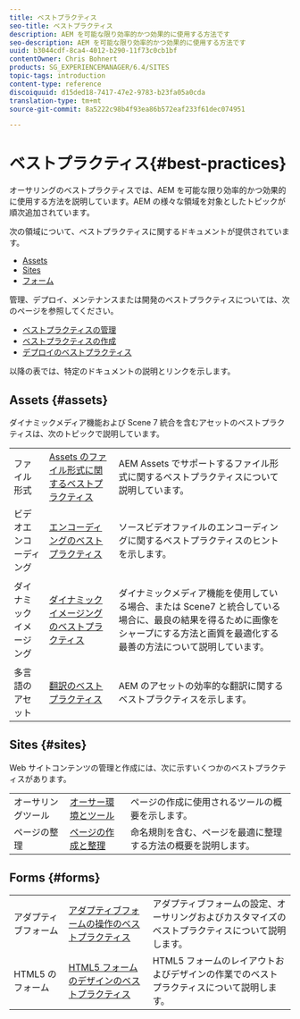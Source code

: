 ```yaml
---
title: ベストプラクティス
seo-title: ベストプラクティス
description: AEM を可能な限り効率的かつ効果的に使用する方法です
seo-description: AEM を可能な限り効率的かつ効果的に使用する方法です
uuid: b3044cdf-8ca4-4012-b290-11f73c0cb1bf
contentOwner: Chris Bohnert
products: SG_EXPERIENCEMANAGER/6.4/SITES
topic-tags: introduction
content-type: reference
discoiquuid: d15ded18-7417-47e2-9783-b23fa05a0cda
translation-type: tm+mt
source-git-commit: 8a5222c98b4f93ea86b572eaf233f61dec074951

---
```



# ベストプラクティス{#best-practices}

オーサリングのベストプラクティスでは、AEM を可能な限り効率的かつ効果的に使用する方法を説明しています。AEM の様々な領域を対象としたトピックが順次追加されています。

次の領域について、ベストプラクティスに関するドキュメントが提供されています。

* [Assets](#assets)
* [Sites](#sites)
* [フォーム](#forms)

管理、デプロイ、メンテナンスまたは開発のベストプラクティスについては、次のページを参照してください。

* [ベストプラクティスの管理](/help/sites-administering/administer-best-practices.md)
* [ベストプラクティスの作成](/help/sites-developing/best-practices.md)
* [デプロイのベストプラクティス](/help/sites-deploying/best-practices.md)

以降の表では、特定のドキュメントの説明とリンクを示します。

## Assets {#assets}

ダイナミックメディア機能および Scene 7 統合を含むアセットのベストプラクティスは、次のトピックで説明しています。

<table> 
 <tbody>
  <tr>
   <td>ファイル形式</td> 
   <td><a href="/help/assets/assets-file-format-best-practices.md">Assets のファイル形式に関するベストプラクティス</a></td> 
   <td>AEM Assets でサポートするファイル形式に関するベストプラクティスについて説明しています。</td> 
  </tr>
  <tr>
   <td>ビデオエンコーディング</td> 
   <td><a href="/help/assets/video.md#best-practices-for-encoding-videos">エンコーディングのベストプラクティス</a></td> 
   <td>ソースビデオファイルのエンコーディングに関するベストプラクティスのヒントを示します。</td> 
  </tr>
  <tr>
   <td>ダイナミックイメージング</td> 
   <td><a href="/help/assets/best-practices-for-optimizing-the-quality-of-your-images.md">ダイナミックイメージングのベストプラクティス</a></td> 
   <td><p>ダイナミックメディア機能を使用している場合、または Scene7 と統合している場合に、最良の結果を得るために画像をシャープにする方法と画質を最適化する最善の方法について説明しています。 </p> </td> 
  </tr>
  <tr>
   <td>多言語のアセット</td> 
   <td><a href="/help/assets/best-practices-for-translating-assets-efficiently.md">翻訳のベストプラクティス</a></td> 
   <td>AEM のアセットの効率的な翻訳に関するベストプラクティスを示します。</td> 
  </tr>
 </tbody>
</table>

## Sites {#sites}

Web サイトコンテンツの管理と作成には、次に示すいくつかのベストプラクティスがあります。

|  |  |  |
|---|---|---|
| オーサリングツール | [オーサー環境とツール](/help/sites-authoring/author-environment-tools.md) | ページの作成に使用されるツールの概要を示します。 |
| ページの整理 | [ページの作成と整理](/help/sites-authoring/managing-pages.md) | 命名規則を含む、ページを最適に整理する方法の概要を説明します。 |

## Forms {#forms}

|  |  |  |
|---|---|---|
| アダプティブフォーム | [アダプティブフォームの操作のベストプラクティス](/help/forms/using/adaptive-forms-best-practices.md) | アダプティブフォームの設定、オーサリングおよびカスタマイズのベストプラクティスについて説明します。 |
| HTML5 のフォーム | [HTML5 フォームのデザインのベストプラクティス](/help/forms/using/best-practices-for-html5-forms.md) | HTML5 フォームのレイアウトおよびデザインの作業でのベストプラクティスについて説明します。 |